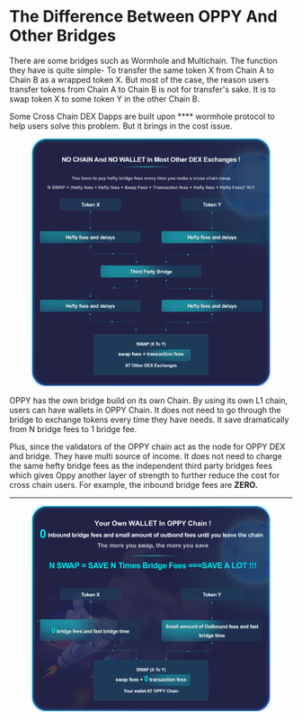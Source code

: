 # The Difference Between OPPY And Other Bridges

There are some bridges such as Wormhole and Multichain. The function they have is quite simple- To transfer the same token X from Chain A to Chain B as a wrapped token X.    But most of the case, the reason users transfer tokens from Chain A to Chain B is not for transfer's sake. It is to swap token X to some token Y in the other Chain B. &#x20;

Some Cross Chain DEX Dapps are built upon **** wormhole protocol to help users solve this problem. But it brings in the cost issue.&#x20;

<figure><img src="../../.gitbook/assets/other.png" alt=""><figcaption></figcaption></figure>

OPPY has the own bridge build on its own Chain.  By using its own L1 chain, users can have wallets in OPPY Chain. It does not need to go through the bridge to exchange tokens every time they have needs. It save dramatically from N bridge fees to 1 bridge fee. &#x20;

Plus, since the validators of the OPPY chain act as the node for OPPY DEX and bridge. They have multi source of income. It does not need to charge the same hefty bridge fees as the independent third party bridges fees which gives Oppy another layer of strength to further reduce the cost for cross chain users.  For example, the inbound bridge fees are **ZERO.**&#x20;

****

<figure><img src="../../.gitbook/assets/oppy.png" alt=""><figcaption></figcaption></figure>
